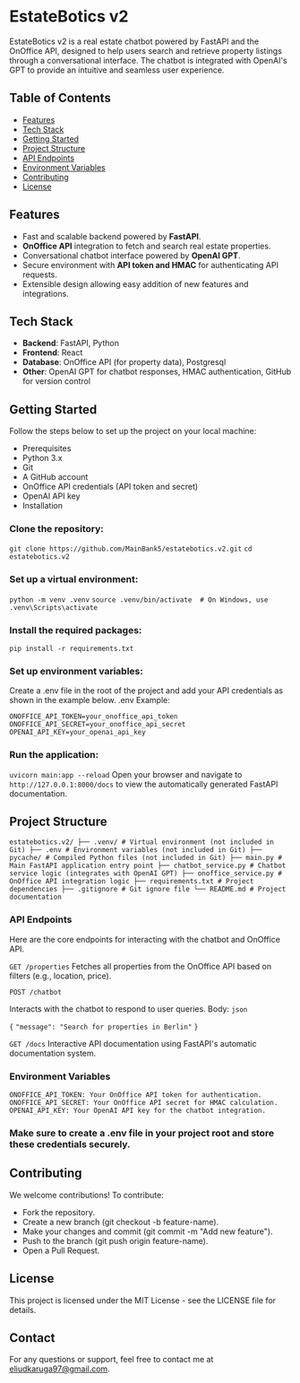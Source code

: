 # EstateBotics v2
EstateBotics v2 is a real estate chatbot powered by FastAPI and the OnOffice API, designed to help users search and retrieve property listings through a conversational interface. The chatbot is integrated with OpenAI's GPT to provide an intuitive and seamless user experience.

## Table of Contents
- [Features](#features)
- [Tech Stack](#tech-stack)
- [Getting Started](#getting-started)
- [Project Structure](#project-structure)
- [API Endpoints](#api-endpoints)
- [Environment Variables](#environment-variables)
- [Contributing](#contributing)
- [License](#license)

## Features
- Fast and scalable backend powered by **FastAPI**.
- **OnOffice API** integration to fetch and search real estate properties.
- Conversational chatbot interface powered by **OpenAI GPT**.
- Secure environment with **API token and HMAC** for authenticating API requests.
- Extensible design allowing easy addition of new features and integrations.

## Tech Stack
- **Backend**: FastAPI, Python
- **Frontend**: React
- **Database**: OnOffice API (for property data), Postgresql
- **Other**: OpenAI GPT for chatbot responses, HMAC authentication, GitHub for version control

## Getting Started
Follow the steps below to set up the project on your local machine:

- Prerequisites
- Python 3.x
- Git
- A GitHub account
- OnOffice API credentials (API token and secret)
- OpenAI API key
- Installation
### Clone the repository:


```git clone https://github.com/MainBank5/estatebotics.v2.git```
```cd estatebotics.v2```

### Set up a virtual environment:

```python -m venv .venv```
```source .venv/bin/activate  # On Windows, use .venv\Scripts\activate```

### Install the required packages:

```pip install -r requirements.txt```

### Set up environment variables:

Create a .env file in the root of the project and add your API credentials as shown in the example below.
.env Example:

```ONOFFICE_API_TOKEN=your_onoffice_api_token```
```ONOFFICE_API_SECRET=your_onoffice_api_secret```
```OPENAI_API_KEY=your_openai_api_key```

### Run the application:

```uvicorn main:app --reload```
Open your browser and navigate to ```http://127.0.0.1:8000/docs``` to view the automatically generated FastAPI documentation.

## Project Structure

``` estatebotics.v2/ ├── .venv/ # Virtual environment (not included in Git) ├── .env # Environment variables (not included in Git) ├── pycache/ # Compiled Python files (not included in Git) ├── main.py # Main FastAPI application entry point ├── chatbot_service.py # Chatbot service logic (integrates with OpenAI GPT) ├── onoffice_service.py # OnOffice API integration logic ├── requirements.txt # Project dependencies ├── .gitignore # Git ignore file └── README.md # Project documentation ```


### API Endpoints
Here are the core endpoints for interacting with the chatbot and OnOffice API.

```GET /properties```
Fetches all properties from the OnOffice API based on filters (e.g., location, price).

```POST /chatbot```

Interacts with the chatbot to respond to user queries.
Body:
```json```

```{```
  ```"message": "Search for properties in Berlin"```
```}```

```GET /docs```
Interactive API documentation using FastAPI's automatic documentation system.

### Environment Variables
```ONOFFICE_API_TOKEN: Your OnOffice API token for authentication.```
```ONOFFICE_API_SECRET: Your OnOffice API secret for HMAC calculation.```
```OPENAI_API_KEY: Your OpenAI API key for the chatbot integration.```

### Make sure to create a .env file in your project root and store these credentials securely.

## Contributing
We welcome contributions! To contribute:

- Fork the repository.
- Create a new branch (git checkout -b feature-name).
- Make your changes and commit (git commit -m "Add new feature").
- Push to the branch (git push origin feature-name).
- Open a Pull Request.

## License
This project is licensed under the MIT License - see the LICENSE file for details.

## Contact
For any questions or support, feel free to contact me at eliudkaruga97@gmail.com.
